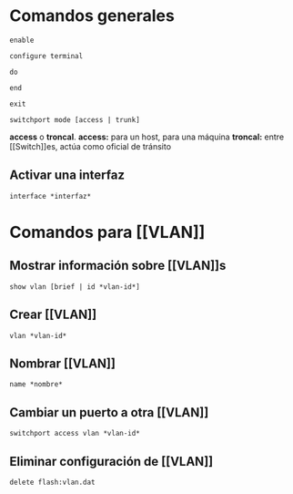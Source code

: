 # Comandos generales
````
enable
````

````
configure terminal
````

````
do
````

````
end
````

````
exit
````

````
switchport mode [access | trunk] 
````
**access** o **troncal**.
**access:** para un host, para una máquina
**troncal:** entre [[Switch]]es, actúa como oficial de tránsito

## Activar una interfaz
````
interface *interfaz*
````
# Comandos para [[VLAN]]
## Mostrar información sobre [[VLAN]]s
````
show vlan [brief | id *vlan-id*]
````

## Crear [[VLAN]]
````
vlan *vlan-id*
````

## Nombrar [[VLAN]]
````
name *nombre*
````

## Cambiar un puerto a otra [[VLAN]]
````
switchport access vlan *vlan-id*
````

## Eliminar configuración de [[VLAN]]
````
delete flash:vlan.dat 
````
